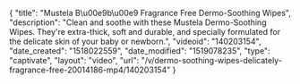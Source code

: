 {
    "title": "Mustela B\u00e9b\u00e9 Fragrance Free Dermo-Soothing Wipes",
    "description": "Clean and soothe with these Mustela Dermo-Soothing Wipes. They're extra-thick, soft and durable, and specially formulated for the delicate skin of your baby or newborn.",
    "videoid": "140203154",
    "date_created": "1518022559",
    "date_modified": "1519078235",
    "type": "captivate",
    "layout": "video",
    "url": "\/v\/dermo-soothing-wipes-delicately-fragrance-free-20014186-mp4\/140203154"
}